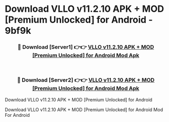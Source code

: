 # Download VLLO v11.2.10 APK + MOD [Premium Unlocked] for Android - 9bf9k


<div align="center">
<h3>🔴 Download [Server1] 👉👉 <a href="https://apk-comot.site?title=VLLO_v11.2.10_APK_+_MOD_[Premium_Unlocked]_for_Android">VLLO v11.2.10 APK + MOD [Premium Unlocked] for Android Mod Apk</a></h3><br>
<h3>🔴 Download [Server2] 👉👉 <a href="https://apk-comot.site?title=VLLO_v11.2.10_APK_+_MOD_[Premium_Unlocked]_for_Android">VLLO v11.2.10 APK + MOD [Premium Unlocked] for Android Mod Apk</a></h3>
</div>



Download VLLO v11.2.10 APK + MOD [Premium Unlocked] for Android 

Download VLLO v11.2.10 APK + MOD [Premium Unlocked] for Android Mod For Android